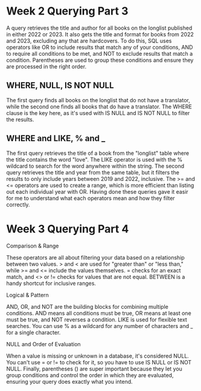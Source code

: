 # Week 2 Querying Part 3

A query retrieves the title and author for all books on the longlist published in either 2022 or 2023. It also gets the title and format for books from 2022 and 2023, excluding any that are hardcovers. To do this, SQL uses operators like OR to include results that match any of your conditions, AND to require all conditions to be met, and NOT to exclude results that match a condition. Parentheses are used to group these conditions and ensure they are processed in the right order.

## WHERE, NULL, IS NOT NULL
The first query finds all books on the longlist that do not have a translator, while the second one finds all books that do have a translator. The WHERE clause is the key here, as it's used with IS NULL and IS NOT NULL to filter the results.

## WHERE and LIKE, % and _ 
The first query retrieves the title of a book from the "longlist" table where the title contains the word "love". The LIKE operator is used with the % wildcard to search for the word anywhere within the string. The second query retrieves the title and year from the same table, but it filters the results to only include years between 2019 and 2022, inclusive. The >= and <= operators are used to create a range, which is more efficient than listing out each individual year with OR. Having done these queries gave it easir for me to understand what each operators mean and how they filter correctly.

# Week 3 Querying Part 4

Comparison & Range

These operators are all about filtering your data based on a relationship between two values. > and < are used for "greater than" or "less than," while >= and <= include the values themselves. = checks for an exact match, and <> or != checks for values that are not equal. BETWEEN is a handy shortcut for inclusive ranges.

Logical & Pattern

AND, OR, and NOT are the building blocks for combining multiple conditions. AND means all conditions must be true, OR means at least one must be true, and NOT reverses a condition. LIKE is used for flexible text searches. You can use % as a wildcard for any number of characters and _ for a single character.

NULL and Order of Evaluation

When a value is missing or unknown in a database, it's considered NULL. You can't use = or != to check for it, so you have to use IS NULL or IS NOT NULL. Finally, parentheses () are super important because they let you group conditions and control the order in which they are evaluated, ensuring your query does exactly what you intend.